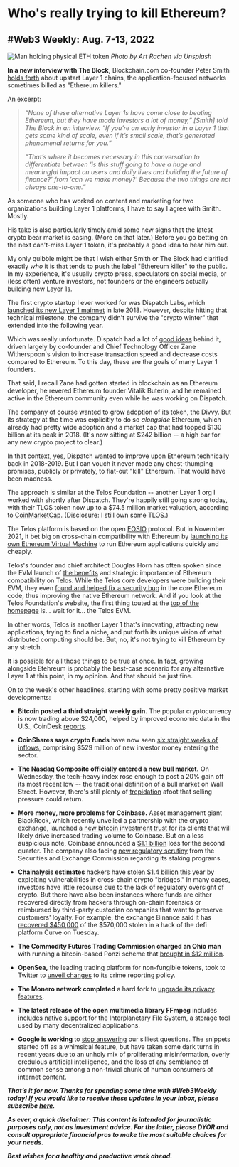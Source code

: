 # Who's really trying to kill Ethereum?
## #Web3 Weekly: Aug. 7-13, 2022

![Man holding physical ETH token](https://images.unsplash.com/photo-1634704760994-96e3ccf2ae85?ixlib=rb-1.2.1&ixid=MnwxMjA3fDB8MHxwaG90by1wYWdlfHx8fGVufDB8fHx8&auto=format&fit=crop&w=1470&q=80)
*Photo by Art Rachen via Unsplash*

**In a new interview with The Block,** Blockchain.com co-founder Peter Smith [holds forth](https://www.theblock.co/post/162931/ethereum-killers-are-great-for-investors-but-little-else-blockchain-coms-smith-says) about upstart Layer 1 chains, the application-focused networks sometimes billed as "Ethereum killers."

An excerpt:

<blockquote><em><p>“None of these alternative Layer 1s have come close to beating Ethereum, but they have made investors a lot of money,” [Smith] told The Block in an interview. “If you’re an early investor in a Layer 1 that gets some kind of scale, even if it’s small scale, that’s generated phenomenal returns for you.”</p>

<p>“That’s where it becomes necessary in this conversation to differentiate between 'is this stuff going to have a huge and meaningful impact on users and daily lives and building the future of finance?' from 'can we make money?' Because the two things are not always one-to-one.”</p></em></blockquote>

As someone who has worked on content and marketing for two organizations building Layer 1 platforms, I have to say I agree with Smith. Mostly.

His take is also particularly timely amid some new signs that the latest crypto bear market is easing. (More on that later.) Before you go betting on the next can't-miss Layer 1 token, it's probably a good idea to hear him out.

My only quibble might be that I wish either Smith or The Block had clarified exactly *who* it is that tends to push the label "Ethereum killer" to the public. In my experience, it's usually crypto press, speculators on social media, or (less often) venture investors, not founders or the engineers actually building new Layer 1s.

The first crypto startup I ever worked for was Dispatch Labs, which [launched its new Layer 1 mainnet](https://medium.com/dispatchlabs/authentically-bold-f770615f87fb) in late 2018. However, despite hitting that technical milestone, the company didn't survive the "crypto winter" that extended into the following year. 

Which was really unfortunate. Dispatch had a lot of [good ideas](https://www.youtube.com/watch?v=hclOHNgyxA8) behind it, driven largely by co-founder and Chief Technology Officer Zane Witherspoon's vision to increase transaction speed and decrease costs compared to Ethereum. To this day, these are the goals of many Layer 1 founders.

That said, I recall Zane had gotten started in blockchain as an Ethereum developer, he revered Ethereum founder Vitalik Buterin, and he remained active in the Ethereum community even while he was working on Dispatch.

The company of course wanted to grow adoption of its token, the Divvy. But its strategy at the time was explicitly to do so *alongside* Ethereum, which already had pretty wide adoption and a market cap that had topped $130 billion at its peak in 2018. (It's now sitting at $242 billion -- a high bar for any new crypto project to clear.)

In that context, yes, Dispatch wanted to improve upon Ethereum technically back in 2018-2019. But I can vouch it never made any chest-thumping promises, publicly or privately, to flat-out "kill" Ethereum. That would have been madness.

The approach is similar at the Telos Foundation -- another Layer 1 org I worked with shortly after Dispatch. They're happily still going strong today, with their TLOS token now up to a $74.5 million market valuation, according to [CoinMarketCap](https://coinmarketcap.com/currencies/telos/). (Disclosure: I still own some TLOS.)

The Telos platform is based on the open [EOSIO](https://en.wikipedia.org/wiki/EOS.IO) protocol. But in November 2021, it bet big on cross-chain compatibility with Ethereum by [launching its own Ethereum Virtual Machine](https://www.globenewswire.com/en/news-release/2021/11/02/2325050/0/en/Telos-Launches-Most-Powerful-EVM-to-Date.html) to run Ethereum applications quickly and cheaply.

Telos's founder and chief architect Douglas Horn has often spoken since the EVM launch of [the benefits](https://www.youtube.com/watch?v=uFSg6sMULXQ) and strategic importance of Ethereum compatibility on Telos. While the Telos core developers were building their EVM, they even [found and helped fix a security bug](https://www.telos.net/news/telos-evm-uncovers-ethereum-vulnerability) in the core Ethereum code, thus improving the native Ethereum network. And if you look at the Telos Foundation's website, the first thing touted at the [top of the homepage](https://www.telos.net/) is... wait for it... the Telos EVM.

In other words, Telos is another Layer 1 that's innovating, attracting new applications, trying to find a niche, and put forth its unique vision of what distributed computing should be. But, no, it's not trying to kill Ethereum by any stretch.

It is possible for all those things to be true at once. In fact, growing alongside Etehreum is probably the best-case scenario for any alternative Layer 1 at this point, in my opinion. And that should be just fine.

On to the week's other headlines, starting with some pretty positive market developments:

- **Bitcoin posted a third straight weekly gain.** The popular cryptocurrency is now trading above $24,000, helped by improved economic data in the U.S., CoinDesk [reports](https://www.coindesk.com/markets/2022/08/12/market-wrap-bitcoin-price-finishes-higher-for-third-consecutive-week/).   

- **CoinShares says crypto funds** have now seen [six straight weeks of inflows](https://blog.coinshares.com/volume-92-digital-asset-fund-flows-weekly-report-d9364fd76367), comprising $529 million of new investor money entering the sector.

- **The Nasdaq Composite officially entered a new bull market.** On Wednesday, the tech-heavy index rose enough to post a 20% gain off its most recent low -- the traditional definition of a bull market on Wall Street. However, there's still plenty of [trepidation](https://www.barrons.com/articles/nasdaq-composite-index-tech-stocks-bull-market-51660162739) afoot that selling pressure could return.

- **More money, more problems for Coinbase.** Asset management giant BlackRock, which recently unveiled a partnership with the crypto exchange, launched a [new bitcoin investment trust](https://www.yahoo.com/entertainment/blackrock-says-offer-clients-spot-165941145.html) for its clients that will likely drive increased trading volume to Coinbase. But on a less auspicious note, Coinbase announced a [$1.1 billion](https://www.cnbc.com/2022/08/09/coinbase-coin-earnings-q2-2022.html) loss for the second quarter. The company also facing [new regulatory scrutiny](https://www.bloomberg.com/news/articles/2022-08-10/coinbase-under-sec-scrutiny-over-its-crypto-staking-programs) from the Securities and Exchange Commission regarding its staking programs.  

- **Chainalysis estimates** hackers have [stolen $1.4 billion](https://www.cnbc.com/2022/08/10/hackers-have-stolen-1point4-billion-this-year-using-crypto-bridges.html) this year by exploiting vulnerabilities in cross-chain crypto "bridges." In many cases, investors have little recourse due to the lack of regulatory oversight of crypto. But there have also been instances where funds are either recovered directly from hackers through on-chain forensics or reimbursed by third-party custodian companies that want to preserve customers' loyalty. For example, the exchange Binance said it has [recovered $450,000](https://www.coindesk.com/tech/2022/08/12/binance-recovers-450k-stolen-from-curvefinance/) of the $570,000 stolen in a hack of the defi platform Curve on Tuesday.

- **The Commodity Futures Trading Commission charged an Ohio man** with running a bitcoin-based Ponzi scheme that [brought in $12 million](https://www.coindesk.com/policy/2022/08/12/cftc-accuses-ohio-man-of-running-12m-bitcoin-ponzi-scheme/).

- **OpenSea,** the leading trading platform for non-fungible tokens, took to Twitter to [unveil changes](https://twitter.com/opensea/status/1557487545876762625) to its crime reporting policy.

- **The Monero network completed** a hard fork to [upgrade its privacy features](https://www.coindesk.com/tech/2022/08/12/privacy-protocol-monero-is-getting-a-major-upgrade/).

- **The latest release of the open multimedia library FFmpeg** includes [includes native support](https://twitter.com/IPFS/status/1557364875902550016) for the Interplanetary File System, a storage tool used by many decentralized applications.

- **Google is working** to [stop answering](https://www.theguardian.com/technology/2022/aug/11/data-void-google-to-stop-giving-answers-to-silly-questions) our silliest questions. The snippets started off as a whimsical feature, but have taken some dark turns in recent years due to an unholy mix of proliferating misinformation, overly credulous artificial intelligence, and the loss of any semblance of common sense among a non-trivial chunk of human consumers of internet content. 

_**That’s it for now. Thanks for spending some time with #Web3Weekly today! If you would like to receive these updates in your inbox, please subscribe [here](https://w3w.news).**_

_**As ever, a quick disclaimer: This content is intended for journalistic purposes only, not as investment advice. For the latter, please DYOR and consult appropriate financial pros to make the most suitable choices for your needs.**_

_**Best wishes for a healthy and productive week ahead.**_  

